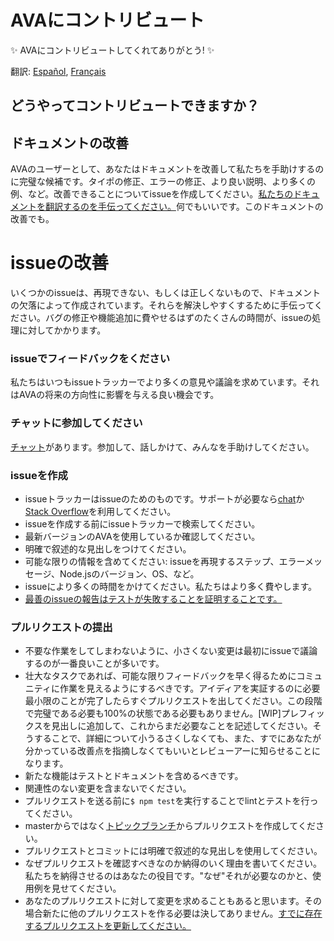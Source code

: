 # AVAにコントリビュート

✨ AVAにコントリビュートしてくれてありがとう! ✨


翻訳: [Español](https://github.com/sindresorhus/ava-docs/blob/master/es_ES/contributing.md), [Français](https://github.com/sindresorhus/ava-docs/blob/master/fr_FR/contributing.md)

## どうやってコントリビュートできますか？

## ドキュメントの改善

AVAのユーザーとして、あなたはドキュメントを改善して私たちを手助けするのに完璧な候補です。タイポの修正、エラーの修正、より良い説明、より多くの例、など。改善できることについてissueを作成してください。[私たちのドキュメントを翻訳するのを手伝ってください。](https://github.com/sindresorhus/ava-docs)何でもいいです。このドキュメントの改善でも。

# issueの改善

いくつかのissueは、再現できない、もしくは正しくないもので、ドキュメントの欠落によって作成されています。それらを解決しやすくするために手伝ってください。バグの修正や機能追加に費やせるはずのたくさんの時間が、issueの処理に対してかかります。

### issueでフィードバックをください

私たちはいつもissueトラッカーでより多くの意見や議論を求めています。それはAVAの将来の方向性に影響を与える良い機会です。

### チャットに参加してください

[チャット](https://gitter.im/sindresorhus/ava)があります。参加して、話しかけて、みんなを手助けしてください。

### issueを作成

- issueトラッカーはissueのためのものです。サポートが必要なら[chat](https://gitter.im/sindresorhus/ava)か[Stack Overflow](https://stackoverflow.com/questions/tagged/ava)を利用してください。
- issueを作成する前にissueトラッカーで検索してください。
- 最新バージョンのAVAを使用しているか確認してください。
- 明確で叙述的な見出しをつけてください。
- 可能な限りの情報を含めてください: issueを再現するステップ、エラーメッセージ、Node.jsのバージョン、OS、など。
- issueにより多くの時間をかけてください。私たちはより多く費やします。
- [最善のissueの報告はテストが失敗することを証明することです。](https://twitter.com/sindresorhus/status/579306280495357953)

### プルリクエストの提出

- 不要な作業をしてしまわないように、小さくない変更は最初にissueで議論するのが一番良いことが多いです。
- 壮大なタスクであれば、可能な限りフィードバックを早く得るためにコミュニティに作業を見えるようにするべきです。アイディアを実証するのに必要最小限のことが完了したらすぐプルリクエストを出してください。この段階で完璧である必要も100%の状態である必要もありません。[WIP]プレフィックスを見出しに追加して、これからまだ必要なことを記述してください。そうすることで、詳細について小うるさくしなくても、また、すでにあなたが分かっている改善点を指摘しなくてもいいとレビューアーに知らせることになります。
- 新たな機能はテストとドキュメントを含めるべきです。
- 関連性のない変更を含まないでください。
- プルリクエストを送る前に`$ npm test`を実行することでlintとテストを行ってください。
- masterからではなく[トピックブランチ](https://github.com/dchelimsky/rspec/wiki/Topic-Branches)からプルリクエストを作成してください。
- プルリクエストとコミットには明確で叙述的な見出しを使用してください。
- なぜプルリクエストを確認すべきなのか納得のいく理由を書いてください。私たちを納得させるのはあなたの役目です。"なぜ"それが必要なのかと、使用例を見せてください。
- あなたのプルリクエストに対して変更を求めることもあると思います。その場合新たに他のプルリクエストを作る必要は決してありません。[すでに存在するプルリクエストを更新してください。](https://github.com/RichardLitt/docs/blob/master/amending-a-commit-guide.md)
